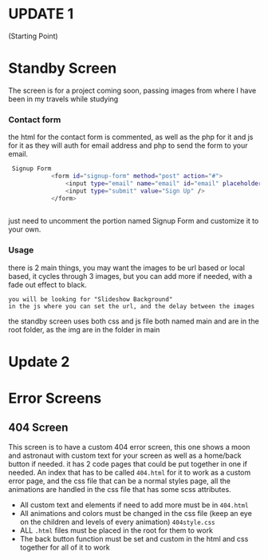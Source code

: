 # UPDATE 1 
(Starting Point)


# Standby Screen

The screen is for a project coming soon, passing images from where I have been in my travels while studying

### Contact form
the html for the contact form is commented, as well as the php for it and js for it as they will auth for email address and php to send the form to your email.

```bash
 Signup Form 
			<form id="signup-form" method="post" action="#">
				<input type="email" name="email" id="email" placeholder="Email Address" />
				<input type="submit" value="Sign Up" />
			</form>
		
```
just need to uncomment the portion named Signup Form and customize it to your own.

### Usage

there is 2 main things, you may want the images to be url based or local based, it cycles through 3 images, but you can add more if needed, with a fade out effect to black.
```
you will be looking for "Slideshow Background" 
in the js where you can set the url, and the delay between the images
```
the standby screen uses both css and js file both named main and are in the root folder, as the img are in the folder in main


# Update 2


# Error Screens

## 404 Screen

This screen is to have a custom 404 error screen, this one shows a moon and astronaut with custom text for your screen as well as a home/back button if needed.
it has 2 code pages that could be put together in one if needed. An index that has to be called `404.html` for it to work as a custom error page, and the css file that can be a normal styles page, all the animations are handled in the css file that has some scss attributes.

-   All custom text and elements if need to add more must be in `404.html`
-   All animations and colors must be changed in the css file (keep an eye on the children and levels of every animation) `404style.css`
-   ALL `.html` files must be placed in the root for them to work
-   The back button function must be set and custom in the html and css together for all of it to work


